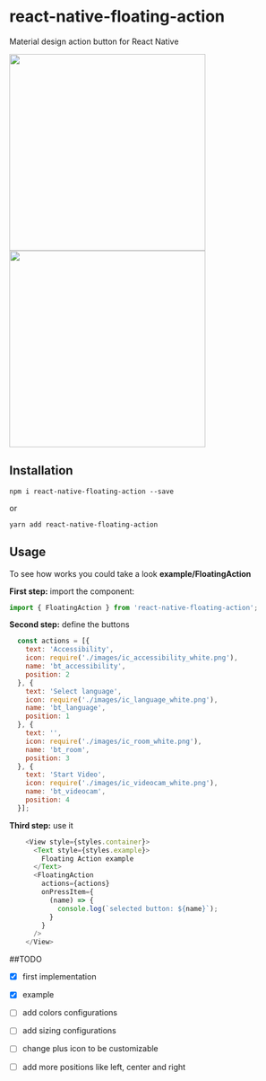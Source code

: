 # react-native-floating-action

Material design action button for React Native

<img src="https://user-images.githubusercontent.com/2914973/27511657-4d5a565e-592a-11e7-85eb-fdd8065083fc.png" width="350">

<img src="https://user-images.githubusercontent.com/2914973/27511658-4d71ff16-592a-11e7-9f9a-627843f1a416.png" width="350">

## Installation

```
npm i react-native-floating-action --save
```
or 
```
yarn add react-native-floating-action
```

## Usage

To see how works you could take a look **example/FloatingAction**

**First step:** import the component:

```javascript
import { FloatingAction } from 'react-native-floating-action';
```

**Second step:** define the buttons

```javascript
  const actions = [{
    text: 'Accessibility',
    icon: require('./images/ic_accessibility_white.png'),
    name: 'bt_accessibility',
    position: 2
  }, {
    text: 'Select language',
    icon: require('./images/ic_language_white.png'),
    name: 'bt_language',
    position: 1
  }, {
    text: '',
    icon: require('./images/ic_room_white.png'),
    name: 'bt_room',
    position: 3
  }, {
    text: 'Start Video',
    icon: require('./images/ic_videocam_white.png'),
    name: 'bt_videocam',
    position: 4
  }];
```

**Third step:** use it

```javascript
    <View style={styles.container}>
      <Text style={styles.example}>
        Floating Action example
      </Text>
      <FloatingAction
        actions={actions}
        onPressItem={
          (name) => {
            console.log(`selected button: ${name}`);
          }
        }
      />
    </View>
```

##TODO

- [x] first implementation
- [x] example
- [ ] add colors configurations
- [ ] add sizing configurations
- [ ] change plus icon to be customizable
- [ ] add more positions like left, center and right

